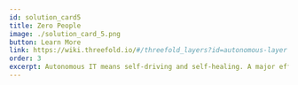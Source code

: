 ```yaml
---
id: solution_card5
title: Zero People
image: ./solution_card_5.png
button: Learn More
link: https://wiki.threefold.io/#/threefold_layers?id=autonomous-layer
order: 3
excerpt: Autonomous IT means self-driving and self-healing. A major efficiency gain comes from removing the human requirement for deploying and operating IT infrastructure and services. Instead, a Smart Contract for IT autonomously handles all the required actions on the ThreeFold Grid. Zero people means no opportunities for human error or malicious intent.
---
```

